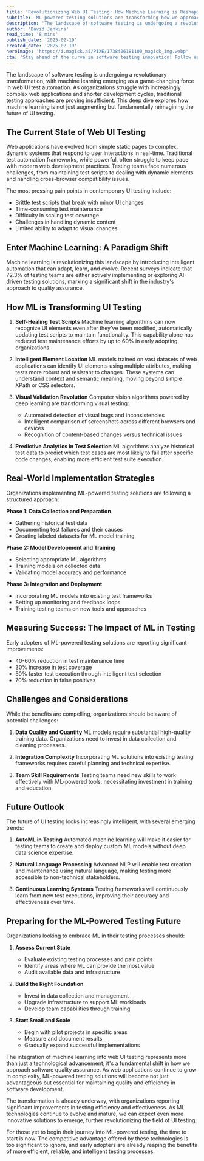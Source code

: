 ```yaml
---
title: 'Revolutionizing Web UI Testing: How Machine Learning is Reshaping Software Quality Assurance'
subtitle: 'ML-powered testing solutions are transforming how we approach software QA'
description: 'The landscape of software testing is undergoing a revolutionary transformation, with machine learning emerging as a game-changing force in web UI test automation. This deep dive explores how machine learning is not just augmenting but fundamentally reimagining the future of UI testing.'
author: 'David Jenkins'
read_time: '8 mins'
publish_date: '2025-02-19'
created_date: '2025-02-19'
heroImage: 'https://i.magick.ai/PIXE/1738406181100_magick_img.webp'
cta: 'Stay ahead of the curve in software testing innovation! Follow us on LinkedIn for the latest insights on ML-powered testing solutions and join a community of forward-thinking QA professionals.'
---
```


The landscape of software testing is undergoing a revolutionary transformation, with machine learning emerging as a game-changing force in web UI test automation. As organizations struggle with increasingly complex web applications and shorter development cycles, traditional testing approaches are proving insufficient. This deep dive explores how machine learning is not just augmenting but fundamentally reimagining the future of UI testing.

## The Current State of Web UI Testing

Web applications have evolved from simple static pages to complex, dynamic systems that respond to user interactions in real-time. Traditional test automation frameworks, while powerful, often struggle to keep pace with modern web development practices. Testing teams face numerous challenges, from maintaining test scripts to dealing with dynamic elements and handling cross-browser compatibility issues.

The most pressing pain points in contemporary UI testing include:
- Brittle test scripts that break with minor UI changes
- Time-consuming test maintenance
- Difficulty in scaling test coverage
- Challenges in handling dynamic content
- Limited ability to adapt to visual changes

## Enter Machine Learning: A Paradigm Shift

Machine learning is revolutionizing this landscape by introducing intelligent automation that can adapt, learn, and evolve. Recent surveys indicate that 72.3% of testing teams are either actively implementing or exploring AI-driven testing solutions, marking a significant shift in the industry's approach to quality assurance.

## How ML is Transforming UI Testing

1. **Self-Healing Test Scripts**
   Machine learning algorithms can now recognize UI elements even after they've been modified, automatically updating test scripts to maintain functionality. This capability alone has reduced test maintenance efforts by up to 60% in early adopting organizations.

2. **Intelligent Element Location**
   ML models trained on vast datasets of web applications can identify UI elements using multiple attributes, making tests more robust and resistant to changes. These systems can understand context and semantic meaning, moving beyond simple XPath or CSS selectors.

3. **Visual Validation Revolution**
   Computer vision algorithms powered by deep learning are transforming visual testing:
   - Automated detection of visual bugs and inconsistencies
   - Intelligent comparison of screenshots across different browsers and devices
   - Recognition of content-based changes versus technical issues

4. **Predictive Analytics in Test Selection**
   ML algorithms analyze historical test data to predict which test cases are most likely to fail after specific code changes, enabling more efficient test suite execution.

## Real-World Implementation Strategies

Organizations implementing ML-powered testing solutions are following a structured approach:

**Phase 1: Data Collection and Preparation**
- Gathering historical test data
- Documenting test failures and their causes
- Creating labeled datasets for ML model training

**Phase 2: Model Development and Training**
- Selecting appropriate ML algorithms
- Training models on collected data
- Validating model accuracy and performance

**Phase 3: Integration and Deployment**
- Incorporating ML models into existing test frameworks
- Setting up monitoring and feedback loops
- Training testing teams on new tools and approaches

## Measuring Success: The Impact of ML in Testing

Early adopters of ML-powered testing solutions are reporting significant improvements:
- 40-60% reduction in test maintenance time
- 30% increase in test coverage
- 50% faster test execution through intelligent test selection
- 70% reduction in false positives

## Challenges and Considerations

While the benefits are compelling, organizations should be aware of potential challenges:

1. **Data Quality and Quantity**
   ML models require substantial high-quality training data. Organizations need to invest in data collection and cleaning processes.

2. **Integration Complexity**
   Incorporating ML solutions into existing testing frameworks requires careful planning and technical expertise.

3. **Team Skill Requirements**
   Testing teams need new skills to work effectively with ML-powered tools, necessitating investment in training and education.

## Future Outlook

The future of UI testing looks increasingly intelligent, with several emerging trends:

1. **AutoML in Testing**
   Automated machine learning will make it easier for testing teams to create and deploy custom ML models without deep data science expertise.

2. **Natural Language Processing**
   Advanced NLP will enable test creation and maintenance using natural language, making testing more accessible to non-technical stakeholders.

3. **Continuous Learning Systems**
   Testing frameworks will continuously learn from new test executions, improving their accuracy and effectiveness over time.

## Preparing for the ML-Powered Testing Future

Organizations looking to embrace ML in their testing processes should:

1. **Assess Current State**
   - Evaluate existing testing processes and pain points
   - Identify areas where ML can provide the most value
   - Audit available data and infrastructure

2. **Build the Right Foundation**
   - Invest in data collection and management
   - Upgrade infrastructure to support ML workloads
   - Develop team capabilities through training

3. **Start Small and Scale**
   - Begin with pilot projects in specific areas
   - Measure and document results
   - Gradually expand successful implementations

The integration of machine learning into web UI testing represents more than just a technological advancement; it's a fundamental shift in how we approach software quality assurance. As web applications continue to grow in complexity, ML-powered testing solutions will become not just advantageous but essential for maintaining quality and efficiency in software development.

The transformation is already underway, with organizations reporting significant improvements in testing efficiency and effectiveness. As ML technologies continue to evolve and mature, we can expect even more innovative solutions to emerge, further revolutionizing the field of UI testing.

For those yet to begin their journey into ML-powered testing, the time to start is now. The competitive advantage offered by these technologies is too significant to ignore, and early adopters are already reaping the benefits of more efficient, reliable, and intelligent testing processes.